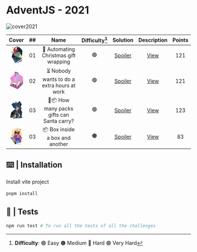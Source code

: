 # AdventJS - 2021

![cover2021](/public/2022/cover2022.gif)

| Cover | ##    | Name | Difficulty[^1] |  Solution  | Description | Points |
| ----- | :---: |:----:|:------------:  | :--------: | :---------: | :----: |
| <img src="https://github.com/AlecANL/adventjs/blob/main/public/2022/1.svg?raw=true" width="50" height="50" />  |  01   | 🎁 Automating Christmas gift wrapping | 🟢  | [Spoiler](https://github.com/AlecANL/adventjs/blob/main/src/2022/challenges/01/app.ts)         | [View](https://github.com/AlecANL/adventjs/tree/main/src/2022/challenges/01) | 121 |
| <img src="https://github.com/AlecANL/adventjs/blob/main/public/2022/2.svg?raw=true" width="50" height="50" />  |  02   | ⏳ Nobody wants to do a extra hours at work | 🟢  | [Spoiler](https://github.com/AlecANL/adventjs/blob/main/src/2022/challenges/02/app.ts)         | [View](https://github.com/AlecANL/adventjs/tree/main/src/2022/challenges/02) | 121 |
| <img src="https://github.com/AlecANL/adventjs/blob/main/public/2022/3.svg?raw=true" width="50" height="50" />  |  03   | 🦌📦 How many packs gifts can Santa carry? | 🟢  | [Spoiler](https://github.com/AlecANL/adventjs/blob/main/src/2022/challenges/03/app.ts)         | [View](https://github.com/AlecANL/adventjs/tree/main/src/2022/challenges/03) | 123 |
| <img src="https://github.com/AlecANL/adventjs/blob/main/public/2022/4.svg?raw=true" width="50" height="50" />  |  03   | 📦 Box inside a box and another | 🟠  | [Spoiler](https://github.com/AlecANL/adventjs/blob/main/src/2022/challenges/04/app.ts)         | [View](https://github.com/AlecANL/adventjs/tree/main/src/2022/challenges/04) | 83 |

[^1]: **Difficulty**: 🟢 Easy 🟠 Medium 🔴 Hard 🟣 Very Hard

## ⌨️ | Installation

Install vite project

`pnpm install`

## 🧪 | Tests

```bash
npm run test # To run all the tests of all the challenges
```
